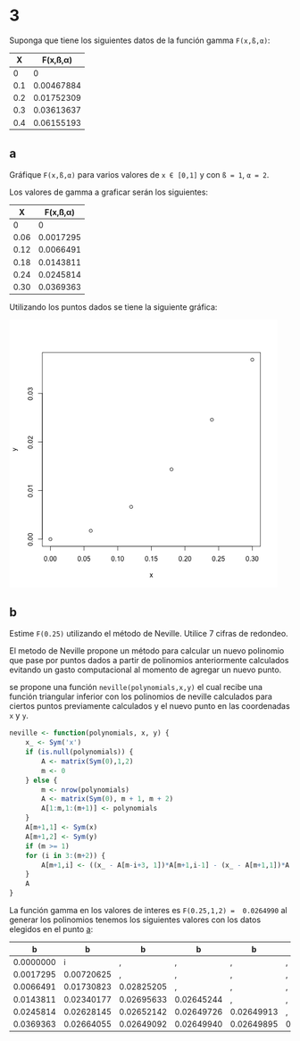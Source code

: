 # 3

Suponga que tiene los siguientes datos de la función gamma `F(x,ß,α)`:

 X  | F(x,ß,α)
--- |---------
0   | 0
0.1 | 0.00467884
0.2 | 0.01752309
0.3 | 0.03613637
0.4 | 0.06155193

## <a name='a'></a>a

Gráfique `F(x,ß,α)` para varios valores de `x Є [0,1]` y con `ß = 1`, `α = 2`.


Los valores de gamma a graficar serán los siguientes:

 X   | F(x,ß,α)
-----|----------
0    | 0
0.06 | 0.0017295
0.12 | 0.0066491
0.18 | 0.0143811
0.24 | 0.0245814
0.30 | 0.0369363

Utilizando los puntos dados se tiene la siguiente gráfica:

![gamma](gamma.png)

## b

Estime `F(0.25)` utilizando el método de Neville. Utilice 7 cifras de redondeo.

El metodo de Neville propone un método para calcular un nuevo polinomio que pase por puntos dados a partir de polinomios anteriormente calculados evitando un gasto computacional al momento de agregar un nuevo punto.

se propone una función `neville(polynomials,x,y)` el cual recibe una función triangular inferior con los polinomios de neville calculados para ciertos puntos previamente calculados y el nuevo punto en las coordenadas `x` y `y`. 

```R
neville <- function(polynomials, x, y) {
	x_ <- Sym('x')
	if (is.null(polynomials)) {
		A <- matrix(Sym(0),1,2)
		m <- 0
	} else {
		m <- nrow(polynomials) 
		A <- matrix(Sym(0), m + 1, m + 2)
		A[1:m,1:(m+1)] <- polynomials
	}
	A[m+1,1] <- Sym(x) 
	A[m+1,2] <- Sym(y)
	if (m >= 1)
	for (i in 3:(m+2)) {
		A[m+1,i] <- ((x_ - A[m-i+3, 1])*A[m+1,i-1] - (x_ - A[m+1,1])*A[m,i-1]) / (Sym(A[m+1,1]) - Sym(A[m-i+3, 1]))
	}
	A
}
```


La función gamma en los valores de interes es `F(0.25,1,2) =  0.0264990` al generar los polinomios tenemos los siguientes valores con los datos elegidos en el punto [a](#a):

  b        |      b      |   b         |    b        |       b     |      b     
---------- |------------ |------------ |------------ |------------ |-----------
0.0000000  |		i	 |	,		   |		,	 |		,	   | ,
0.0017295 | 0.00720625 | 		,	|		,	 |		,	  | ,
0.0066491 | 0.01730823 | 0.02825205 |		,	 |		,	  | ,
0.0143811 | 0.02340177 | 0.02695633 | 0.02645244 |		,	  | ,
0.0245814 | 0.02628145 | 0.02652142 | 0.02649726 | 0.02649913 | ,
0.0369363 | 0.02664055 | 0.02649092 | 0.02649940 | 0.02649895 | 0.02649898

